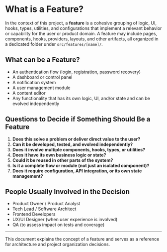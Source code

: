 
# What is a Feature?

In the context of this project, a **feature** is a cohesive grouping of logic, UI, hooks, types, utilities, and configurations that implement a relevant behavior or capability for the user or product domain. A feature may include pages, components, hooks, providers, layouts, and other artifacts, all organized in a dedicated folder under `src/features/[name]/`.

## What can be a Feature?

- An authentication flow (login, registration, password recovery)
- A dashboard or control panel
- A notification system
- A user management module
- A content editor
- Any functionality that has its own logic, UI, and/or state and can be evolved independently

## Questions to Decide if Something Should Be a Feature

1. **Does this solve a problem or deliver direct value to the user?**
2. **Can it be developed, tested, and evolved independently?**
3. **Does it involve multiple components, hooks, types, or utilities?**
4. **Does it have its own business logic or state?**
5. **Could it be reused in other parts of the system?**
6. **Is it a complete flow or module (not just an isolated component)?**
7. **Does it require configuration, API integration, or its own state management?**

## People Usually Involved in the Decision

- Product Owner / Product Analyst
- Tech Lead / Software Architect
- Frontend Developers
- UX/UI Designer (when user experience is involved)
- QA (to assess impact on tests and coverage)

---

This document explains the concept of a feature and serves as a reference for architecture and project organization decisions.
